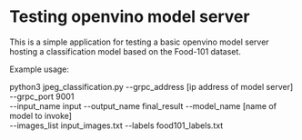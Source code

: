 # Testing openvino model server

This is a simple application for testing a basic openvino model server hosting a classification model based on the Food-101 dataset.

Example usage:

python3 jpeg_classification.py --grpc_address [ip address of model server] --grpc_port 9001 \
--input_name input --output_name final_result --model_name [name of model to invoke] \
--images_list input_images.txt --labels food101_labels.txt


